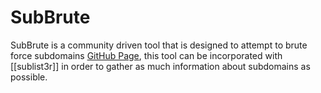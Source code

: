 # SubBrute
SubBrute is a community driven tool that is designed to attempt to brute force subdomains
[GitHub Page](https://github.com/TheRook/subbrute), this tool can be incorporated with [[sublist3r]] in order to gather as much information about subdomains as possible.